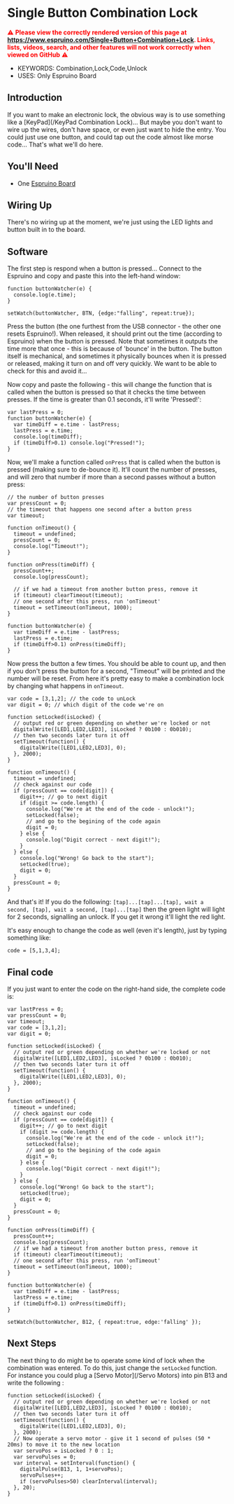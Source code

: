 <!--- Copyright (c) 2013 Gordon Williams, Pur3 Ltd. See the file LICENSE for copying permission. -->
Single Button Combination Lock
==========================

<span style="color:red">:warning: **Please view the correctly rendered version of this page at https://www.espruino.com/Single+Button+Combination+Lock. Links, lists, videos, search, and other features will not work correctly when viewed on GitHub** :warning:</span>

* KEYWORDS: Combination,Lock,Code,Unlock
* USES: Only Espruino Board

Introduction
-----------

If you want to make an electronic lock, the obvious way is to use something like a [KeyPad](/KeyPad Combination Lock)... But maybe you don't want to wire up the wires, don't have space, or even just want to hide the entry. You could just use one button, and could tap out the code almost like morse code... That's what we'll do here.

You'll Need
----------

* One [Espruino Board](/Original)

Wiring Up
--------

There's no wiring up at the moment, we're just using the LED lights and button built in to the board.

Software
-------

The first step is respond when a button is pressed... Connect to the Espruino and copy and paste this into the left-hand window:

```
function buttonWatcher(e) {
  console.log(e.time);
}

setWatch(buttonWatcher, BTN, {edge:"falling", repeat:true});
```

Press the button (the one furthest from the USB connector - the other one resets Espruino!). When released, it should print out the time (according to Espruino) when the button is pressed. Note that sometimes it outputs the time more that once - this is because of 'bounce' in the button. The button itself is mechanical, and sometimes it physically bounces when it is pressed or released, making it turn on and off very quickly. We want to be able to check for this and avoid it...

Now copy and paste the following - this will change the function that is called when the button is pressed so that it checks the time between presses. If the time is greater than 0.1 seconds, it'll write 'Pressed!':

```
var lastPress = 0;
function buttonWatcher(e) {
  var timeDiff = e.time - lastPress;
  lastPress = e.time;
  console.log(timeDiff);
  if (timeDiff>0.1) console.log("Pressed!");
}
```

Now, we'll make a function called ```onPress``` that is called when the button is pressed (making sure to de-bounce it). It'll count the number of presses, and will zero that number if more than a second passes without a button press:


```
// the number of button presses
var pressCount = 0;
// the timeout that happens one second after a button press
var timeout;

function onTimeout() {
  timeout = undefined;
  pressCount = 0;
  console.log("Timeout!");
}

function onPress(timeDiff) {
  pressCount++;
  console.log(pressCount);

  // if we had a timeout from another button press, remove it
  if (timeout) clearTimeout(timeout);
  // one second after this press, run 'onTimeout'
  timeout = setTimeout(onTimeout, 1000);
}

function buttonWatcher(e) {
  var timeDiff = e.time - lastPress;
  lastPress = e.time;
  if (timeDiff>0.1) onPress(timeDiff);
}
```

Now press the button a few times. You should be able to count up, and then if you don't press the button for a second, "Timeout" will be printed and the number will be reset. From here it's pretty easy to make a combination lock by changing what happens in ```onTimeout```.

```
var code = [3,1,2]; // the code to unLock
var digit = 0; // which digit of the code we're on

function setLocked(isLocked) {
  // output red or green depending on whether we're locked or not
  digitalWrite([LED1,LED2,LED3], isLocked ? 0b100 : 0b010);
  // then two seconds later turn it off
  setTimeout(function() {
    digitalWrite([LED1,LED2,LED3], 0);
  }, 2000);
}

function onTimeout() {
  timeout = undefined;
  // check against our code
  if (pressCount == code[digit]) {
    digit++; // go to next digit
    if (digit >= code.length) {
      console.log("We're at the end of the code - unlock!");
      setLocked(false);
      // and go to the begining of the code again
      digit = 0;
    } else {
      console.log("Digit correct - next digit!");
    }
  } else {
    console.log("Wrong! Go back to the start");
    setLocked(true);
    digit = 0;
  }
  pressCount = 0;
}
```

And that's it! If you do the following: ```[tap]...[tap]...[tap], wait a second, [tap], wait a second, [tap]...[tap]``` then the green light will light for 2 seconds, signalling an unlock. If you get it wrong it'll light the red light.

It's easy enough to change the code as well (even it's length), just by typing something like:

```
code = [5,1,3,4];
```

Final code
---------

If you just want to enter the code on the right-hand side, the complete code is:

```
var lastPress = 0;
var pressCount = 0;
var timeout;
var code = [3,1,2];
var digit = 0;

function setLocked(isLocked) {
  // output red or green depending on whether we're locked or not
  digitalWrite([LED1,LED2,LED3], isLocked ? 0b100 : 0b010);
  // then two seconds later turn it off
  setTimeout(function() {
    digitalWrite([LED1,LED2,LED3], 0);
  }, 2000);
}

function onTimeout() {
  timeout = undefined;
  // check against our code
  if (pressCount == code[digit]) {
    digit++; // go to next digit
    if (digit >= code.length) {
      console.log("We're at the end of the code - unlock it!");
      setLocked(false);
      // and go to the begining of the code again
      digit = 0;
    } else {
      console.log("Digit correct - next digit!");
    }
  } else {
    console.log("Wrong! Go back to the start");
    setLocked(true);
    digit = 0;
  }
  pressCount = 0;
}

function onPress(timeDiff) {
  pressCount++;
  console.log(pressCount);
  // if we had a timeout from another button press, remove it
  if (timeout) clearTimeout(timeout);
  // one second after this press, run 'onTimeout'
  timeout = setTimeout(onTimeout, 1000);
}

function buttonWatcher(e) {
  var timeDiff = e.time - lastPress;
  lastPress = e.time;
  if (timeDiff>0.1) onPress(timeDiff);
}

setWatch(buttonWatcher, B12, { repeat:true, edge:'falling' });
```

Next Steps
---------

The next thing to do might be to operate some kind of lock when the combination was entered. To do this, just change the ```setLocked``` function. For instance you could plug a [Servo Motor](/Servo Motors) into pin B13 and write the following :

```
function setLocked(isLocked) {
  // output red or green depending on whether we're locked or not
  digitalWrite([LED1,LED2,LED3], isLocked ? 0b100 : 0b010);
  // then two seconds later turn it off
  setTimeout(function() {
    digitalWrite([LED1,LED2,LED3], 0);
  }, 2000);
  // Now operate a servo motor - give it 1 second of pulses (50 * 20ms) to move it to the new location
  var servoPos = isLocked ? 0 : 1;
  var servoPulses = 0;
  var interval = setInterval(function() {
    digitalPulse(B13, 1, 1+servoPos);
    servoPulses++;
    if (servoPulses>50) clearInterval(interval);
  }, 20);
}
```
